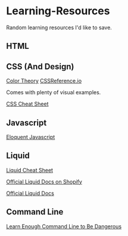 # Learning-Resources
Random learning resources I'd like to save.


## HTML


## CSS (And Design)
[Color Theory](https://www.youtube.com/watch?v=8xjR7QXQKJ0)
[CSSReference.io](https://cssreference.io/)

Comes with plenty of visual examples. 

[CSS Cheat Sheet](https://adam-marsden.co.uk/css-cheat-sheet)

## Javascript
[Eloquent Javascript](https://eloquentjavascript.net/)

## Liquid

[Liquid Cheat Sheet](http://cheat.markdunkley.com/)

[Official Liquid Docs on Shopify](https://help.shopify.com/en/themes/liquid)

[Official Liquid Docs](https://shopify.github.io/liquid/)

## Command Line

[Learn Enough Command Line to Be Dangerous](https://www.learnenough.com/command-line-tutorial/basics)


